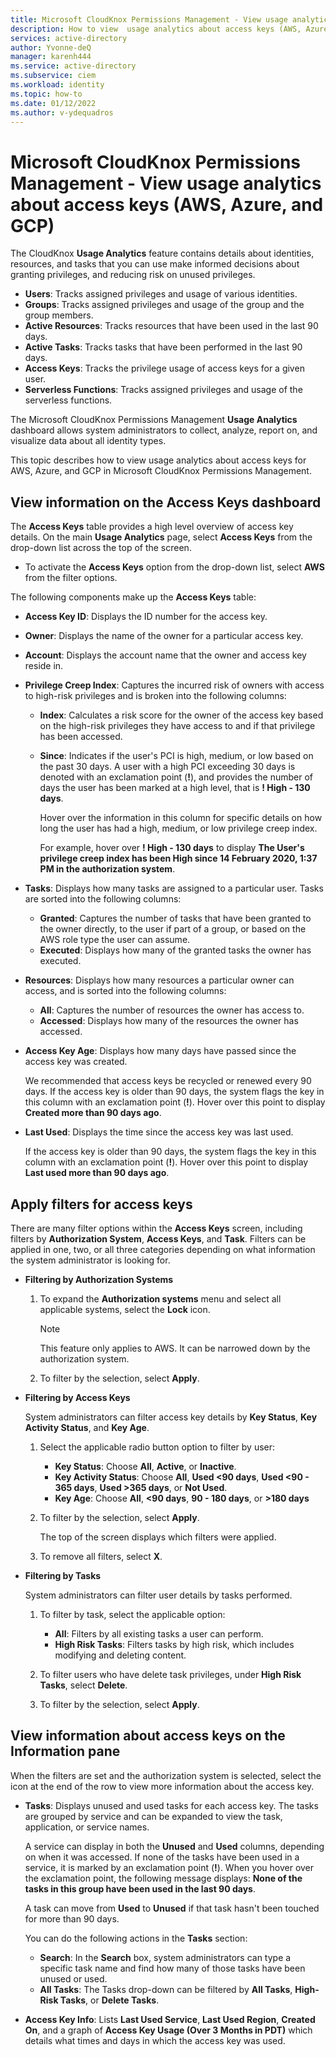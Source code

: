 ```yaml
---
title: Microsoft CloudKnox Permissions Management - View usage analytics about access keys (AWS, Azure, and GCP)
description: How to view  usage analytics about access keys (AWS, Azure, and GCP) in Microsoft CloudKnox Permissions Management.
services: active-directory
author: Yvonne-deQ
manager: karenh444
ms.service: active-directory
ms.subservice: ciem
ms.workload: identity
ms.topic: how-to
ms.date: 01/12/2022
ms.author: v-ydequadros
---
```


# Microsoft CloudKnox Permissions Management - View usage analytics about access keys (AWS, Azure, and GCP)

The CloudKnox **Usage Analytics** feature contains details about identities, resources, and tasks that you can use make informed decisions about granting privileges, and reducing risk on unused privileges.

- **Users**: Tracks assigned privileges and usage of various identities.
- **Groups**: Tracks assigned privileges and usage of the group and the group members.
- **Active Resources**: Tracks resources that have been used in the last 90 days.
- **Active Tasks**: Tracks tasks that have been performed in the last 90 days.
- **Access Keys**: Tracks the privilege usage of access keys for a given user.
- **Serverless Functions**: Tracks assigned privileges and usage of the serverless functions.

The Microsoft CloudKnox Permissions Management **Usage Analytics** dashboard allows system administrators to collect, analyze, report on, and visualize data about all identity types.

This topic describes how to view  usage analytics about access keys for AWS, Azure, and GCP in Microsoft CloudKnox Permissions Management. 

## View information on the Access Keys dashboard

The **Access Keys** table provides a high level overview of access key details. On the main **Usage Analytics** page, select **Access Keys** from the  drop-down list across the top of the screen. 

- To activate the **Access Keys** option from the  drop-down list, select **AWS** from the filter options.

The following components make up the **Access Keys** table:

- **Access Key ID**: Displays the ID number for the access key.
- **Owner**: Displays the name of the owner for a particular access key.
- **Account**: Displays the account name that the owner and access key reside in.
- **Privilege Creep Index**: Captures the incurred risk of owners with access to high-risk privileges and is broken into the following columns:
    - **Index**: Calculates a risk score for the owner of the access key based on the high-risk privileges they have access to and if that privilege has been accessed.
    - **Since**: Indicates if the user's PCI is high, medium, or low based on the past 30 days. A user with a high PCI exceeding 30 days is denoted with an exclamation point (**!**), and provides the number of days the user has been marked at a high level, that is **! High - 130 days**.

         Hover over the information in this column for specific details on how long the user has had a high, medium, or low privilege creep index. 

         For example, hover over **! High - 130 days** to display **The User's privilege creep index has been High since 14 February 2020, 1:37 PM in the authorization system**.

- **Tasks**: Displays how many tasks are assigned to a particular user. Tasks are sorted into the following columns:
    - **Granted**: Captures the number of tasks that have been granted to the owner directly, to the user if part of a group, or based on the AWS role type the user can assume.
    - **Executed**: Displays how many of the granted tasks the owner has executed.
- **Resources**: Displays how many resources a particular owner can access, and is sorted into the following columns:
    - **All**: Captures the number of resources the owner has access to.
    - **Accessed**: Displays how many of the resources the owner has accessed.
- **Access Key Age**:  Displays how many days have passed since the access key was created.

     We recommended that access keys be recycled or renewed every 90 days. If the access key is older than 90 days, the system flags the key in this column with an exclamation point (**!**). Hover over this point to display **Created more than 90 days ago**.

- **Last Used**: Displays the time since the access key was last used.

     If the access key is older than 90 days, the system flags the key in this column with an exclamation point (**!**). Hover over this point to display **Last used more than 90 days ago**.

## Apply filters for access keys

There are many filter options within the **Access Keys** screen, including filters by **Authorization System**, **Access Keys**, and **Task**. Filters can be applied in one, two, or all three categories depending on what information the system administrator is looking for. 

- **Filtering by Authorization Systems**
    1. To expand the **Authorization systems** menu and select all applicable systems, select the **Lock** icon. 

        > [!NOTE]
        > This feature only applies to AWS. It can be narrowed down by the authorization system.

    2. To filter by the selection, select **Apply**. 

- **Filtering by Access Keys**

    System administrators can filter access key details by **Key Status**, **Key Activity Status**, and **Key Age**.

    1. Select the applicable radio button option to filter by user:

        - **Key Status**: Choose **All**, **Active**, or **Inactive**.
        - **Key Activity Status**: Choose **All**, **Used <90 days**, **Used <90 - 365 days**, **Used >365 days**, or **Not Used**.
        - **Key Age**: Choose  **All**, **<90 days**, **90 - 180 days**, or **>180 days**

    2. To filter by the selection, select **Apply**. 

         The top of the screen displays which filters were applied.
    3. To  remove all filters, select **X**.

- **Filtering by Tasks**

    System administrators can filter user details by tasks performed.

    1. To filter by task, select the applicable option:

        - **All**: Filters by all existing tasks a user can perform.
        - **High Risk Tasks**: Filters tasks by high risk, which includes modifying and deleting content.
    2. To filter users who have delete task privileges, under **High Risk Tasks**, select **Delete**. 

    3. To filter by the selection, select **Apply**. 

## View information about access keys on the Information pane

When the filters are set and the authorization system is selected, select the icon at the end of the row to view more information about the access key.

- **Tasks**:  Displays unused and used tasks for each access key. The tasks are grouped by service and can be expanded to view the task, application, or service names.

    A service can  display in both the **Unused** and **Used** columns, depending on when it was accessed. If none of the tasks have been used in a service, it is marked by an exclamation point (**!**). When you hover over the exclamation point, the following message displays: **None of the tasks in this group have been used in the last 90 days**. 

    A task can move from **Used** to **Unused** if that task hasn't been touched for more than 90 days.

    You can do the following actions in the **Tasks** section:

    - **Search**: In the **Search** box, system administrators can type a specific task name and find how many of those tasks have been unused or used.
    - **All Tasks**: The Tasks drop-down can be filtered by **All Tasks**, **High-Risk Tasks**, or **Delete Tasks**.
- **Access Key Info**: Lists **Last Used Service**, **Last Used Region**, **Created On**, and a graph of **Access Key Usage (Over 3 Months in PDT)** which details what times and days in which the access key was used.



<!---## Next steps--->